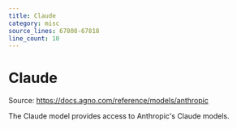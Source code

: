 ```yaml
---
title: Claude
category: misc
source_lines: 67808-67818
line_count: 10
---
```


# Claude
Source: https://docs.agno.com/reference/models/anthropic



The Claude model provides access to Anthropic's Claude models.

<Snippet file="model-claude-params.mdx" />


